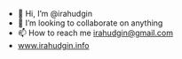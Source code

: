 - 👋 Hi, I’m @irahudgin
- 💞️ I’m looking to collaborate on anything
- 📫 How to reach me irahudgin@gmail.com
- www.irahudgin.info
<!---
irahudgin/irahudgin is a ✨ special ✨ repository because its `README.md` (this file) appears on your GitHub profile.
You can click the Preview link to take a look at your changes.
--->

